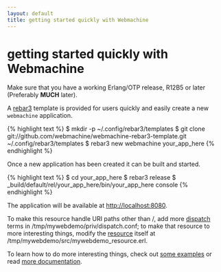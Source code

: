 ```yaml
---
layout: default
title: getting started quickly with Webmachine
---
```

# getting started quickly with Webmachine</h3>

Make sure that you have a working Erlang/OTP release, R12B5 or later (Preferably **MUCH** later).

A [rebar3](http://rebar3.org) template is provided for users quickly
and easily create a new `webmachine` application.

{% highlight text %}
$ mkdir -p ~/.config/rebar3/templates
$ git clone git://github.com/webmachine/webmachine-rebar3-template.git ~/.config/rebar3/templates
$ rebar3 new webmachine your_app_here
{% endhighlight %}

Once a new application has been created it can be built and started.

{% highlight text %}
$ cd your_app_here
$ rebar3 release
$ \_build/default/rel/your_app_here/bin/your_app_here console
{% endhighlight %}

The application will be available at [http://localhost:8080](http://localhost:8080).

To make this resource handle URI paths other than /, add more
[dispatch](dispatcher.html) terms in
/tmp/mywebdemo/priv/dispatch.conf; to make that resource to more
interesting things, modify the
[resource](resources.html) itself
at /tmp/mywebdemo/src/mywebdemo_resource.erl.</p>

To learn how to do more interesting things, check
out [some examples](example_resources.html) or
read [more documentation](docs.html).
